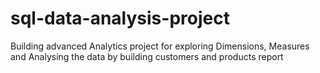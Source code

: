 # sql-data-analysis-project
Building advanced Analytics project for exploring Dimensions, Measures and Analysing the data by building customers and products report
